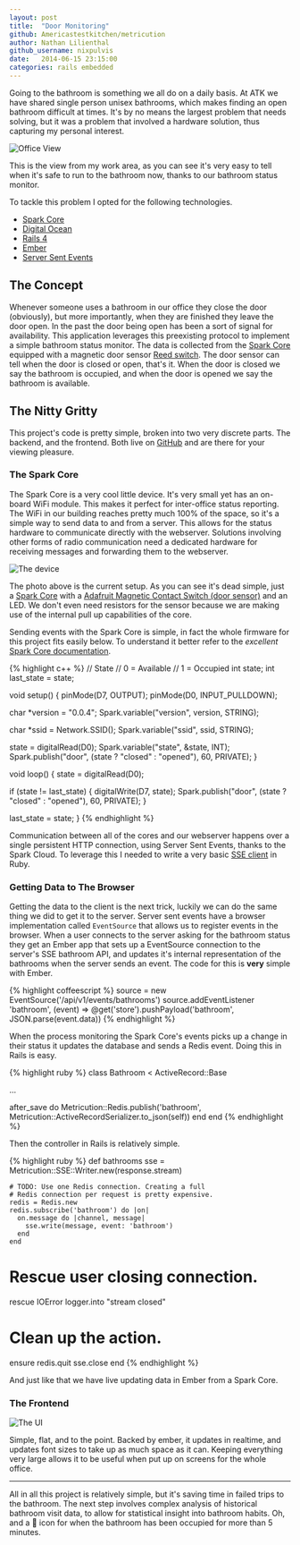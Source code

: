```yaml
---
layout: post
title:  "Door Monitoring"
github: Americastestkitchen/metricution
author: Nathan Lilienthal
github_username: nixpulvis
date:   2014-06-15 23:15:00
categories: rails embedded
---
```


Going to the bathroom is something we all do on a daily basis. At ATK we have shared single person unisex bathrooms, which makes finding an open bathroom difficult at times. It's by no means the largest problem that needs solving, but it was a problem that involved a hardware solution, thus capturing my personal interest.

![Office View](/images/bathroom_status_view.png)

This is the view from my work area, as you can see it's very easy to tell when it's safe to run to the bathroom now, thanks to our bathroom status monitor.

To tackle this problem I opted for the following technologies.

- [Spark Core](https://www.spark.io)
- [Digital Ocean](https://www.digitalocean.com)
- [Rails 4](http://rubyonrails.org)
- [Ember](http://emberjs.com)
- [Server Sent Events](http://www.w3.org/TR/eventsource/)

## The Concept

Whenever someone uses a bathroom in our office they close the door (obviously), but more importantly, when they are finished they leave the door open. In the past the door being open has been a sort of signal for availability. This application leverages this preexisting protocol to implement a simple bathroom status monitor. The data is collected from the [Spark Core](https://www.spark.io) equipped with a magnetic door sensor [Reed switch](http://en.wikipedia.org/wiki/Reed_switch). The door sensor can tell when the door is closed or open, that's it. When the door is closed we say the bathroom is occupied, and when the door is opened we say the bathroom is available.

## The Nitty Gritty

This project's code is pretty simple, broken into two very discrete parts. The backend, and the frontend. Both live on [GitHub](https://github.com/Americastestkitchen/metricution) and are there for your viewing pleasure.

### The Spark Core

The Spark Core is a very cool little device. It's very small yet has an on-board WiFi module. This makes it perfect for inter-office status reporting. The WiFi in our building reaches pretty much 100% of the space, so it's a simple way to send data to and from a server. This allows for the status hardware to communicate directly with the webserver. Solutions involving other forms of radio communication need a dedicated hardware for receiving messages and forwarding them to the webserver.

![The device](/images/bathroom_status_hardware.jpg)

The photo above is the current setup. As you can see it's dead simple, just a [Spark Core](https://www.spark.io) with a [Adafruit Magnetic Contact Switch (door sensor)](http://www.adafruit.com/product/375) and an LED. We don't even need resistors for the sensor because we are making use of the internal pull up capabilities of the core.

Sending events with the Spark Core is simple, in fact the whole firmware for this project fits easily below. To understand it better refer to the *excellent* [Spark Core documentation](http://docs.spark.io).

{% highlight c++ %}
// State
// 0 = Available
// 1 = Occupied
int state;
int last_state = state;

void setup() {
  pinMode(D7, OUTPUT);
  pinMode(D0, INPUT_PULLDOWN);

  char *version = "0.0.4";
  Spark.variable("version", version, STRING);

  char *ssid = Network.SSID();
  Spark.variable("ssid", ssid, STRING);

  state = digitalRead(D0);
  Spark.variable("state", &state, INT);
  Spark.publish("door", (state ? "closed" : "opened"), 60, PRIVATE);
}

void loop() {
  state = digitalRead(D0);

  if (state != last_state) {
    digitalWrite(D7, state);
    Spark.publish("door", (state ? "closed" : "opened"), 60, PRIVATE);
  }

  last_state = state;
}
{% endhighlight %}

Communication between all of the cores and our webserver happens over a single persistent HTTP connection, using Server Sent Events, thanks to the Spark Cloud. To leverage this I needed to write a very basic [SSE client](https://github.com/Americastestkitchen/metricution/blob/master/lib/metricution/sse.rb) in Ruby.

### Getting Data to The Browser

Getting the data to the client is the next trick, luckily we can do the same thing we did to get it to the server. Server sent events have a browser implementation called `EventSource` that allows us to register events in the browser. When a user connects to the server asking for the bathroom status they get an Ember app that sets up a EventSource connection to the server's SSE bathroom API, and updates it's internal representation of the bathrooms when the server sends an event. The code for this is **very** simple with Ember.

{% highlight coffeescript %}
source = new EventSource('/api/v1/events/bathrooms')
source.addEventListener 'bathroom', (event) =>
  @get('store').pushPayload('bathroom', JSON.parse(event.data))
{% endhighlight %}

When the process monitoring the Spark Core's events picks up a change in their status it updates the database and sends a Redis event. Doing this in Rails is easy.

{% highlight ruby %}
class Bathroom < ActiveRecord::Base

  ...

  after_save do
    Metricution::Redis.publish('bathroom', Metricution::ActiveRecordSerializer.to_json(self))
  end
end
{% endhighlight %}

Then the controller in Rails is relatively simple.

{% highlight ruby %}
def bathrooms
    sse = Metricution::SSE::Writer.new(response.stream)

    # TODO: Use one Redis connection. Creating a full
    # Redis connection per request is pretty expensive.
    redis = Redis.new
    redis.subscribe('bathroom') do |on|
      on.message do |channel, message|
        sse.write(message, event: 'bathroom')
      end
    end

# Rescue user closing connection.
rescue IOError
    logger.into "stream closed"

# Clean up the action.
ensure
    redis.quit
    sse.close
end
{% endhighlight %}

And just like that we have live updating data in Ember from a Spark Core.

### The Frontend

![The UI](/images/bathroom_status_client.png)

Simple, flat, and to the point. Backed by ember, it updates in realtime, and updates font sizes to take up as much space as it can. Keeping everything very large allows it to be useful when put up on screens for the whole office.

---

All in all this project is relatively simple, but it's saving time in failed trips to the bathroom. The next step involves complex analysis of historical bathroom visit data, to allow for statistical insight into bathroom habits. Oh, and a 💩 icon for when the bathroom has been occupied for more than 5 minutes.
